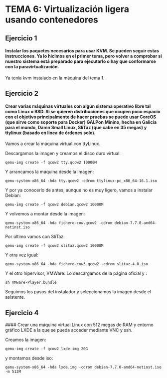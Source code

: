# TEMA 6: Virtualización ligera usando contenedores

## Ejercicio 1

#### Instalar los paquetes necesarios para usar KVM. Se pueden seguir estas instrucciones. Ya lo hicimos en el primer tema, pero volver a comprobar si nuestro sistema está preparado para ejecutarlo o hay que conformarse con la paravirtualización.

Ya tenía kvm instalado en la máquina del tema 1.

## Ejercicio 2

#### Crear varias máquinas virtuales con algún sistema operativo libre tal como Linux o BSD. Si se quieren distribuciones que ocupen poco espacio con el objetivo principalmente de hacer pruebas se puede usar CoreOS (que sirve como soporte para Docker) GALPon Minino, hecha en Galicia para el mundo, Damn Small Linux, SliTaz (que cabe en 35 megas) y ttylinux (basado en línea de órdenes solo).

Vamos a crear la máquina virtual con ttyLinux.

Descargamos la imagen y creamos el disco duro virtual:
```
qemu-img create -f qcow2 tty.qcow2 10000M
```

Y arrancamos la máquina desde la imagen:
```
qemu-system-x86_64 -hda tty.qcow2 -cdrom ttylinux-pc_x86_64-16.1.iso
```

Y por ya conocerlo de antes, aunque no es muy ligero, vamos a instalar Debian:

```
qemu-img create -f qcow2 debian.qcow2 10000M
```
Y volvemos a montar desde la imagen:

```
qemu-system-x86_64 -hda fichero-cow.qcow2 -cdrom debian-7.7.0-amd64-netinst.iso
```

Por último vamos con SliTaz:
```
qemu-img create -f qcow2 slitaz.qcow2 10000M
```
Y otra vez igual:
```
qemu-system-x86_64 -hda fichero-cow3.qcow2 -cdrom slitaz-4.0.iso
```
Y el otro hipervisor, VMWare:
Lo descargamos de la página oficial y :
```
sh VMware-Player.bundle
```
Seguimos los pasos del instalador y seleccionamos la imagen desde el asistente.


## Ejercicio 4

#### Crear una máquina virtual Linux con 512 megas de RAM y entorno gráfico LXDE a la que se pueda acceder mediante VNC y ssh.

Creamos la imagen:
```
qemu-img create -f qcow2 lxde.img 20G
```
y montamos desde iso:
```
qemu-system-x86_64 -hda lxde.img -cdrom debian-7.7.0-amd64-netinst.iso -m 512M
```
